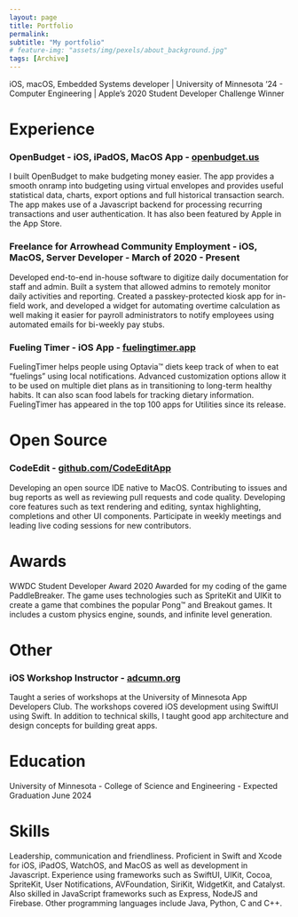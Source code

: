 ```yaml
---
layout: page
title: Portfolio
permalink:
subtitle: "My portfolio"
# feature-img: "assets/img/pexels/about_background.jpg"
tags: [Archive]
---
```


iOS, macOS, Embedded Systems developer | University of Minnesota ‘24 - Computer Engineering | Apple’s 2020 Student Developer Challenge Winner

# Experience

### OpenBudget - iOS, iPadOS, MacOS App - [openbudget.us](https://openbudget.us/)

I built OpenBudget to make budgeting money easier. The app provides a smooth onramp into budgeting using virtual envelopes and provides useful statistical data, charts, export options and full historical transaction search. The app makes use of a Javascript backend for processing recurring transactions and user authentication. It has also been featured by Apple in the App Store.

### Freelance for Arrowhead Community Employment - iOS, MacOS, Server Developer - March of 2020 - Present

Developed end-to-end in-house software to digitize daily documentation for staff and admin. Built a system that allowed admins to remotely monitor daily activities and reporting. Created a passkey-protected kiosk app for in-field work, and developed a widget for automating overtime calculation as well making it easier for payroll administrators to notify employees using automated emails for bi-weekly pay stubs.

### Fueling Timer - iOS App - [fuelingtimer.app](https://www.fuelingtimer.app)

FuelingTimer helps people using Optavia™ diets keep track of when to eat “fuelings” using local notifications. Advanced customization options allow it to be used on multiple diet plans as in transitioning to long-term healthy habits. It can also scan food labels for tracking dietary information. FuelingTimer has appeared in the top 100 apps for Utilities since its release.

# Open Source

### CodeEdit - [github.com/CodeEditApp](https://github.com/CodeEditApp/CodeEdit)

Developing an open source IDE native to MacOS. Contributing to issues and bug reports as well as reviewing pull requests and code quality. Developing core features such as text rendering and editing, syntax highlighting, completions and other UI components. Participate in weekly meetings and leading live coding sessions for new contributors.

# Awards

WWDC Student Developer Award 2020
Awarded for my coding of the game PaddleBreaker. The game uses technologies such as SpriteKit and UIKit to create a game that combines the popular Pong™ and Breakout games. It includes a custom physics engine, sounds, and infinite level generation.

# Other

### iOS Workshop Instructor - [adcumn.org](https://adcumn.org/)

Taught a series of workshops at the University of Minnesota App Developers Club. The workshops covered iOS development using SwiftUI using Swift. In addition to technical skills, I taught good app architecture and design concepts for building great apps.

# Education

University of Minnesota - College of Science and Engineering - Expected Graduation June 2024

# Skills

Leadership, communication and friendliness. Proficient in Swift and Xcode for iOS, iPadOS, WatchOS, and MacOS as well as development in Javascript. Experience using frameworks such as SwiftUI, UIKit, Cocoa, SpriteKit, User Notifications, AVFoundation, SiriKit, WidgetKit, and Catalyst. Also skilled in JavaScript frameworks such as Express, NodeJS and Firebase. Other programming languages include Java, Python, C and C++.

